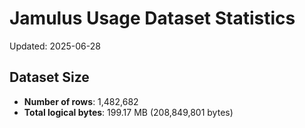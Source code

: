 # Jamulus Usage Dataset Statistics

Updated: 2025-06-28

## Dataset Size
- **Number of rows**: 1,482,682
- **Total logical bytes**: 199.17 MB (208,849,801 bytes)
